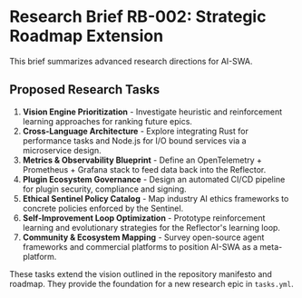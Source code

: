 # Research Brief RB-002: Strategic Roadmap Extension

This brief summarizes advanced research directions for AI-SWA.

## Proposed Research Tasks

1. **Vision Engine Prioritization** - Investigate heuristic and reinforcement learning approaches for ranking future epics.
2. **Cross-Language Architecture** - Explore integrating Rust for performance tasks and Node.js for I/O bound services via a microservice design.
3. **Metrics & Observability Blueprint** - Define an OpenTelemetry + Prometheus + Grafana stack to feed data back into the Reflector.
4. **Plugin Ecosystem Governance** - Design an automated CI/CD pipeline for plugin security, compliance and signing.
5. **Ethical Sentinel Policy Catalog** - Map industry AI ethics frameworks to concrete policies enforced by the Sentinel.
6. **Self-Improvement Loop Optimization** - Prototype reinforcement learning and evolutionary strategies for the Reflector's learning loop.
7. **Community & Ecosystem Mapping** - Survey open-source agent frameworks and commercial platforms to position AI-SWA as a meta-platform.

These tasks extend the vision outlined in the repository manifesto and roadmap. They provide the foundation for a new research epic in `tasks.yml`.
